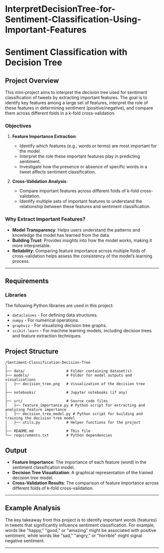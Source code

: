 # InterpretDecisionTree-for-Sentiment-Classification-Using-Important-Features

# Sentiment Classification with Decision Tree

## Project Overview

This mini-project aims to interpret the decision tree used for sentiment classification of tweets by extracting important features. The goal is to identify key features among a large set of features, interpret the role of these features in determining sentiment (positive/negative), and compare them across different folds in a k-fold cross-validation.

### Objectives

1. **Feature Importance Extraction**: 
   - Identify which features (e.g., words or terms) are most important for the model.
   - Interpret the role these important features play in predicting sentiment.
   - Investigate how the presence or absence of specific words in a tweet affects sentiment classification.

2. **Cross-Validation Analysis**: 
   - Compare important features across different folds of k-fold cross-validation.
   - Identify multiple sets of important features to understand the relationship between these features and sentiment classification.

### Why Extract Important Features?

- **Model Transparency**: Helps users understand the patterns and knowledge the model has learned from the data.
- **Building Trust**: Provides insights into how the model works, making it more interpretable.
- **Reliability**: Comparing feature importance across multiple folds of cross-validation helps assess the consistency of the model’s learning process.

---

## Requirements

### Libraries

The following Python libraries are used in this project:

- `dataclasses` - For defining data structures.
- `numpy` - For numerical operations.
- `graphviz` - For visualizing decision tree graphs.
- `scikit-learn` - For machine learning models, including decision trees and feature extraction techniques.

  
## Project Structure

```
/Sentiment-Classification-Decision-Tree
│
├── data/                   # Folder containing dataset(s)
├── models/                 # Folder for model outputs and visualizations
│   ├── decision_tree.png   # Visualization of the decision tree
│
├── notebooks/              # Jupyter notebooks (if any)
│
├── src/                    # Source code files
│   ├── feature_importance.py # Python script for extracting and analyzing feature importance
│   ├── decision_tree_model.py # Python script for building and training the decision tree model
│   ├── utils.py            # Helper functions for the project
│
├── README.md               # This file
└── requirements.txt        # Python dependencies
```

## Output

- **Feature Importance**: The importance of each feature (word) in the sentiment classification model.
- **Decision Tree Visualization**: A graphical representation of the trained decision tree model.
- **Cross-Validation Results**: The comparison of feature importance across different folds of k-fold cross-validation.

---

## Example Analysis

The key takeaway from this project is to identify important words (features) in tweets that significantly influence sentiment classification. For example, words like "happy," "good," or "amazing" might be associated with positive sentiment, while words like "sad," "angry," or "horrible" might signal negative sentiment.

---

